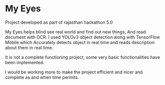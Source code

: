 # My Eyes

Project developed as part of rajasthan hackathon 5.0

My Eyes helps blind see real world and find out new things, And read document with OCR. I used YOLOv3 object detection along with  TensorFlow Mobile which Accurately detects object in real time and reads description about them in real time.

It is not a complete functioning project, some very basic functionalities have been implemented.

I would be working more to make the project efficient and nicer and complete as and when time permits.
